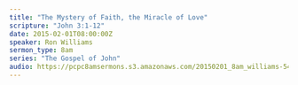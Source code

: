 ```yaml
---
title: "The Mystery of Faith, the Miracle of Love"
scripture: "John 3:1-12"
date: 2015-02-01T08:00:00Z
speaker: Ron Williams
sermon_type: 8am
series: "The Gospel of John"
audio: https://pcpc8amsermons.s3.amazonaws.com/20150201_8am_williams-54cf9bd2203dd.mp3 
---
```



